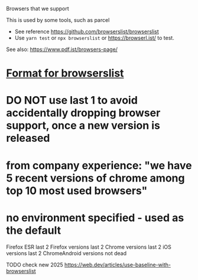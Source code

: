 
Browsers that we support

This is used by some tools, such as parcel


* See reference https://github.com/browserslist/browserslist
* Use `yarn test` or `npx browserslist` or https://browserl.ist/ to test.

See also: https://www.pdf.ist/browsers-page/



# [Format for browserslist](https://github.com/ai/browserslist)

# DO NOT use last 1 <browsername> to avoid accidentally dropping browser support, once a new version is released
# from company experience: "we have 5 recent versions of chrome among top 10 most used browsers"

# no environment specified - used as the default
Firefox ESR
last 2 Firefox versions
last 2 Chrome versions
last 2 iOS versions
last 2 ChromeAndroid versions
not dead



TODO check new 2025 https://web.dev/articles/use-baseline-with-browserslist
